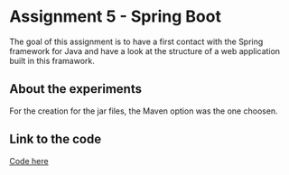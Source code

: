 # Assignment 5 - Spring Boot
The goal of this assignment is to have a first contact with the Spring framework for Java and have a look at the structure of a web application built in this framawork.

## About the experiments
For the creation for the jar files, the Maven option was the one choosen.

## Link to the code
[Code here](https://github.com/FelixExDe/DAT250/tree/main/assignment%205)